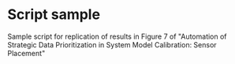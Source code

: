 # Script sample

Sample script for replication of results in Figure 7 of "Automation of Strategic Data Prioritization in System Model Calibration: Sensor Placement"
